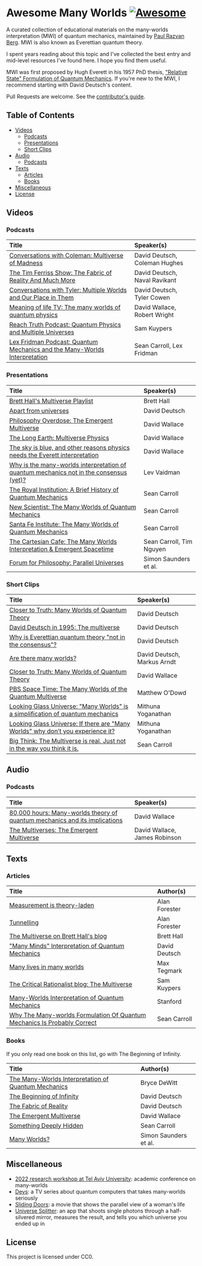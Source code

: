 # Awesome Many Worlds [![Awesome](https://awesome.re/badge.svg)](https://awesome.re)

A curated collection of educational materials on the many-worlds interpretation (MWI) of quantum mechanics, maintained
by [Paul Razvan Berg](https://twitter.com/PaulRBerg). MWI is also known as Everettian quantum theory.

I spent years reading about this topic and I've collected the best entry and mid-level resources I've found here. I hope
you find them useful.

MWI was first proposed by Hugh Everett in his 1957 PhD thesis,
["Relative State" Formulation of Quantum Mechanics](http://www.weylmann.com/relative_state.pdf). If you're new to the
MWI, I recommend starting with David Deutsch's content.

Pull Requests are welcome. See the [contributor's guide](./CONTRIBUTING.md).

## Table of Contents

- [Videos](#videos)
  - [Podcasts](#podcasts)
  - [Presentations](#presentations)
  - [Short Clips](#short-clips)
- [Audio](#audio)
  - [Podcasts](#podcasts)
- [Texts](#texts)
  - [Articles](#articles)
  - [Books](#books)
- [Miscellaneous](#miscellaneous)
- [License](#license)

## Videos

### Podcasts

| Title                                                                                                                | Speaker(s)                    |
| :------------------------------------------------------------------------------------------------------------------- | :---------------------------- |
| [Conversations with Coleman: Multiverse of Madness](https://youtube.com/watch?v=6nN-L3DO0-o)                         | David Deutsch, Coleman Hughes |
| [The Tim Ferriss Show: The Fabric of Reality And Much More](https://youtube.com/watch?v=FfWbcrObpUY)                 | David Deutsch, Naval Ravikant |
| [Conversations with Tyler: Multiple Worlds and Our Place in Them](https://www.youtube.com/watch?v=b_6vYwCkIpc)       | David Deutsch, Tyler Cowen    |
| [Meaning of life TV: The many worlds of quantum physics](https://youtube.com/watch?v=K9Tsk0Efa_o)                    | David Wallace, Robert Wright  |
| [Reach Truth Podcast: Quantum Physics and Multiple Universes](https://www.youtube.com/watch?v=jtmRZeqvji8)           | Sam Kuypers                   |
| [Lex Fridman Podcast: Quantum Mechanics and the Many-Worlds Interpretation](https://youtube.com/watch?v=iNqqOLscOBY) | Sean Carroll, Lex Fridman     |

### Presentations

| Title                                                                                                                                 | Speaker(s)               |
| :------------------------------------------------------------------------------------------------------------------------------------ | :----------------------- |
| [Brett Hall's Multiverse Playlist](https://youtube.com/watch?v=GLkj6XbRsTc&list=PLsE51P_yPQCQqJDb65AIVLads8PKxYuPm)                   | Brett Hall               |
| [Apart from universes](https://www.youtube.com/watch?v=pYi08wYMJL8)                                                                   | David Deutsch            |
| [Philosophy Overdose: The Emergent Multiverse](https://www.youtube.com/watch?v=AyMnfZ8cLII)                                           | David Wallace            |
| [The Long Earth: Multiverse Physics](https://www.youtube.com/watch?v=GRJT9qY21nA)                                                     | David Wallace            |
| [The sky is blue, and other reasons physics needs the Everett interpretation](https://www.youtube.com/watch?v=aBocpB4FA3E)            | David Wallace            |
| [Why is the many-worlds interpretation of quantum mechanics not in the consensus (yet)?](https://www.youtube.com/watch?v=EXRxVs7A4BY) | Lev Vaidman              |
| [The Royal Institution: A Brief History of Quantum Mechanics](https://youtube.com/watch?v=5hVmeOCJjOU)                                | Sean Carroll             |
| [New Scientist: The Many Worlds of Quantum Mechanics](https://youtube.com/watch?v=p7XIdFbCQyY)                                        | Sean Carroll             |
| [Santa Fe Institute: The Many Worlds of Quantum Mechanics](https://youtube.com/watch?v=nOgalPdfHxM)                                   | Sean Carroll             |
| [The Cartesian Cafe: The Many Worlds Interpretation & Emergent Spacetime](https://youtube.com/watch?v=LGtimjuA5gA)                    | Sean Carroll, Tim Nguyen |
| [Forum for Philosophy: Parallel Universes](https://www.youtube.com/watch?v=ZcbXJ7appIE)                                               | Simon Saunders et al.    |

### Short Clips

| Title                                                                                                                          | Speaker(s)                  |
| :----------------------------------------------------------------------------------------------------------------------------- | :-------------------------- |
| [Closer to Truth: Many Worlds of Quantum Theory](https://www.youtube.com/watch?v=Kj2lxDf9R3Y)                                  | David Deutsch               |
| [David Deutsch in 1995: The multiverse](https://www.youtube.com/watch?v=SDZ454K_lBY)                                           | David Deutsch               |
| [Why is Everettian quantum theory "not in the consensus"?](https://www.youtube.com/watch?v=x29h12iOWFY)                        | David Deutsch               |
| [Are there many worlds?](https://youtube.com/watch?v=kNAR74SWOho)                                                              | David Deutsch, Markus Arndt |
| [Closer to Truth: Many Worlds of Quantum Theory](https://youtube.com/watch?v=bK9JE1HjPi8)                                      | David Wallace               |
| [PBS Space Time: The Many Worlds of the Quantum Multiverse](https://youtube.com/watch?v=dzKWfw68M5U)                           | Matthew O'Dowd              |
| [Looking Glass Universe: "Many Worlds" is a simplification of quantum mechanics](https://www.youtube.com/watch?v=xBlpOGdk-0U)  | Mithuna Yoganathan          |
| [Looking Glass Universe: If there are "Many Worlds" why don’t you experience it?](https://www.youtube.com/watch?v=4dCrNMqvYyg) | Mithuna Yoganathan          |
| [Big Think: The Multiverse is real. Just not in the way you think it is.](https://youtube.com/watch?v=2bZi3Xm9tJE)             | Sean Carroll                |

## Audio

### Podcasts

| Title                                                                                                                      | Speaker(s)                    |
| :------------------------------------------------------------------------------------------------------------------------- | :---------------------------- |
| [80,000 hours: Many-worlds theory of quantum mechanics and its implications][80k-hours]                                    | David Wallace                 |
| [The Multiverses: The Emergent Multiverse](https://www.multiverses.xyz/podcast/mv2-the-emergent-multiverse-david-wallace/) | David Wallace, James Robinson |

## Texts

### Articles

| Title                                                                                                                            | Author(s)     |
| :------------------------------------------------------------------------------------------------------------------------------- | :------------ |
| [Measurement is theory-laden](https://conjecturesandrefutations.com/2013/08/26/measurement-is-theory-laden-part-3/)              | Alan Forester |
| [Tunnelling](https://conjecturesandrefutations.com/2014/11/19/tunnelling/)                                                       | Alan Forester |
| [The Multiverse on Brett Hall's blog](https://bretthall.org/the-multiverse.html)                                                 | Brett Hall    |
| ["Many Minds" Interpretation of Quantum Mechanics](https://daviddeutsch.org.uk/many-minds-interpretations-of-quantum-mechanics/) | David Deutsch |
| [Many lives in many worlds](https://space.mit.edu/home/tegmark/PDF/everett2.pdf)                                                 | Max Tegmark   |
| [The Critical Rationalist blog: The Multiverse](https://thecriticalrationalist.weebly.com/the-multiverse.html)                   | Sam Kuypers   |
| [Many-Worlds Interpretation of Quantum Mechanics](https://plato.stanford.edu/entries/qm-manyworlds/)                             | Stanford      |
| [Why The Many-worlds Formulation Of Quantum Mechanics Is Probably Correct][probably-correct]                                     | Sean Carroll  |

### Books

If you only read one book on this list, go with The Beginning of Infinity.

| Title                                                                                                                                      | Author(s)             |
| :----------------------------------------------------------------------------------------------------------------------------------------- | :-------------------- |
| [The Many-Worlds Interpretation of Quantum Mechanics](https://amazon.com/Interpretation-Quantum-Mechanics-Princeton-Library/dp/069161895X) | Bryce DeWitt          |
| [The Beginning of Infinity](https://amazon.com/Beginning-Infinity-Explanations-Transform-World/dp/0143121359)                              | David Deutsch         |
| [The Fabric of Reality](https://amazon.com/Fabric-Reality-Parallel-Universes-Implications/dp/014027541X)                                   | David Deutsch         |
| [The Emergent Multiverse](https://amazon.com/Emergent-Multiverse-Quantum-according-Interpretation/dp/0198707541)                           | David Wallace         |
| [Something Deeply Hidden](https://amazon.com/Something-Deeply-Hidden-Emergence-Spacetime/dp/1524743011)                                    | Sean Carroll          |
| [Many Worlds?](https://amazon.com/Many-Worlds-Everett-Quantum-Reality-ebook/dp/B006UQ9770)                                                 | Simon Saunders et al. |

## Miscellaneous

- [2022 research workshop at Tel Aviv University](https://www.mwi2022tau.com/): academic conference on many-worlds
- [Devs](https://www.imdb.com/title/tt8134186/): a TV series about quantum computers that takes many-worlds seriously
- [Sliding Doors](https://www.imdb.com/title/tt0120148/): a movie that shows the parallel view of a woman's life
- [Universe Splitter](https://cheapuniverses.com/universesplitter/): an app that shoots single photons through a
  half-silvered mirror, measures the result, and tells you which universe you ended up in

## License

This project is licensed under CC0.

[80k-hours]: https://80000hours.org/podcast/episodes/david-wallace-many-worlds-theory-of-quantum-mechanics/
[probably-correct]:
  https://preposterousuniverse.com/blog/2014/06/30/why-the-many-worlds-formulation-of-quantum-mechanics-is-probably-correct/
